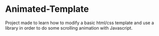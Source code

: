 # Animated-Template
Project made to learn how to modify a basic html/css template and use a library in order to do some scrolling animation with Javascript.
